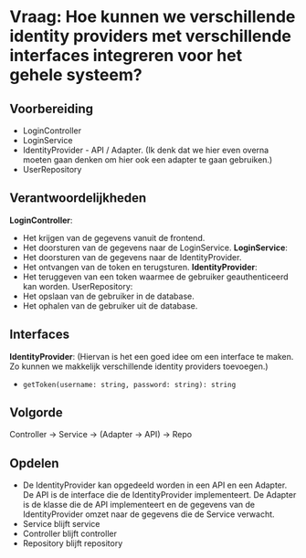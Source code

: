 # Vraag: Hoe kunnen we verschillende identity providers met verschillende interfaces integreren voor het gehele systeem?

## Voorbereiding
- LoginController
- LoginService
- IdentityProvider - API / Adapter. (Ik denk dat we hier even overna moeten gaan denken om hier ook een adapter te gaan gebruiken.)
- UserRepository

## Verantwoordelijkheden
**LoginController**:
- Het krijgen van de gegevens vanuit de frontend.
- Het doorsturen van de gegevens naar de LoginService.
**LoginService**:
- Het doorsturen van de gegevens naar de IdentityProvider.
- Het ontvangen van de token en terugsturen.
**IdentityProvider**:
- Het teruggeven van een token waarmee de gebruiker geauthenticeerd kan worden.
UserRepository:
- Het opslaan van de gebruiker in de database.
- Het ophalen van de gebruiker uit de database.

## Interfaces
**IdentityProvider**: (Hiervan is het een goed idee om een interface te maken. Zo kunnen we makkelijk verschillende identity providers toevoegen.)
- `getToken(username: string, password: string): string`

## Volgorde
Controller -> Service -> (Adapter -> API) -> Repo

## Opdelen
- De IdentityProvider kan opgedeeld worden in een API en een Adapter. De API is de interface die de IdentityProvider implementeert. De Adapter is de klasse die de API implementeert en de gegevens van de IdentityProvider omzet naar de gegevens die de Service verwacht.
- Service blijft service
- Controller blijft controller
- Repository blijft repository